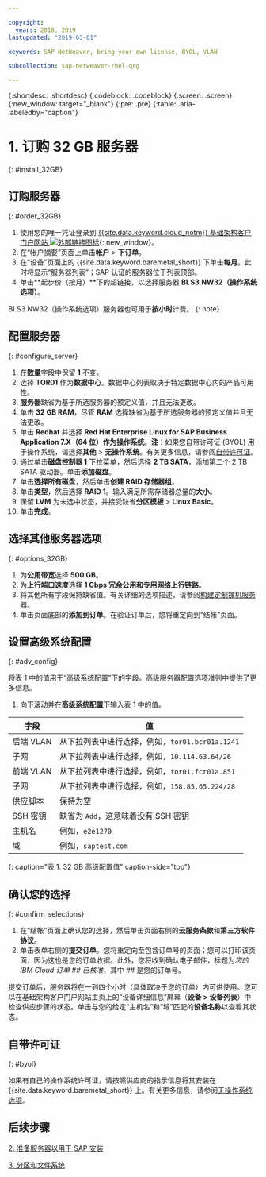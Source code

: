 ```yaml
---

copyright:
  years: 2018, 2019
lastupdated: "2019-03-01"

keywords: SAP NetWeaver, bring your own license, BYOL, VLAN

subcollection: sap-netweaver-rhel-qrg

---
```


{:shortdesc: .shortdesc}
{:codeblock: .codeblock}
{:screen: .screen}
{:new_window: target="_blank"}
{:pre: .pre}
{:table: .aria-labeledby="caption"}

# 1. 订购 32 GB 服务器
{: #install_32GB}

## 订购服务器
{: #order_32GB}

1. 使用您的唯一凭证登录到 [{{site.data.keyword.cloud_notm}} 基础架构客户门户网站 ![外部链接图标](../../icons/launch-glyph.svg "外部链接图标")](https://control.softlayer.com){: new_window}。
2. 在“帐户摘要”页面上单击**帐户** > **下订单**。
3. 在“设备”页面上的 {{site.data.keyword.baremetal_short}} 下单击**每月**。此时将显示“服务器列表”；SAP 认证的服务器位于列表顶部。
4. 单击**起步价（按月）**下的超链接，以选择服务器 **BI.S3.NW32（操作系统选项）**。

BI.S3.NW32（操作系统选项）服务器也可用于**按小时**计费。
{: note}

## 配置服务器
{: #configure_server}

1. 在**数量**字段中保留 **1** 不变。
2. 选择 **TOR01** 作为**数据中心**。数据中心列表取决于特定数据中心内的产品可用性。
3. **服务器**缺省为基于所选服务器的预定义值，并且无法更改。
4. 单击 **32 GB RAM**，尽管 **RAM** 选择缺省为基于所选服务器的预定义值并且无法更改。
5. 单击 **Redhat** 并选择 **Red Hat Enterprise Linux for SAP Business Application 7.X（64 位）**作为**操作系统**。**注**：如果您自带许可证 (BYOL) 用于操作系统，请选择**其他** > **无操作系统**。有关更多信息，请参阅[自带许可证](#byol)。
6. 通过单击**磁盘控制器 1** 下拉菜单，然后选择 **2 TB SATA**，添加第二个 2 TB SATA 驱动器。单击**添加磁盘**。
7. 单击**选择所有磁盘**，然后单击**创建 RAID 存储器组**。
8. 单击**类型**，然后选择 **RAID 1**。输入满足所需存储器总量的**大小**。
9. 保留 **LVM** 为未选中状态，并接受缺省**分区模板** > **Linux Basic**。
10. 单击**完成**。

## 选择其他服务器选项
{: #options_32GB}

1. 为**公用带宽**选择 **500 GB**。
2.	为**上行端口速度**选择 **1 Gbps 冗余公用和专用网络上行链路**。
3. 将其他所有字段保持缺省值。有关详细的选项描述，请参阅[构建定制裸机服务器](/docs/bare-metal?topic=bare-metal-ordering-baremetal-server#addl-server-options)。
4.	单击页面底部的**添加到订单**。在验证订单后，您将重定向到“结帐”页面。

## 设置高级系统配置
{: #adv_config}

将表 1 中的值用于“高级系统配置”下的字段。[高级服务器配置选项](/docs/bare-metal?topic=bare-metal-ordering-baremetal-server#adv-system-config)准则中提供了更多信息。

1. 向下滚动并在**高级系统配置**下输入表 1 中的值。

|字段                |值                                                                    |
| -------------------------------- | -------------------------------------------------------------------- |
|后端 VLAN                         |从下拉列表中进行选择，例如，`tor01.bcr01a.1241`      |
|子网                              |从下拉列表中进行选择，例如，`10.114.63.64/26`        |
|前端 VLAN                         |从下拉列表中进行选择，例如，`tor01.fcr01a.851`       |
|子网                              |从下拉列表中进行选择，例如，`158.85.65.224/28`       |
|供应脚本                          |保持为空                                                              |
|SSH 密钥                          |缺省为 `Add`，这意味着没有 SSH 密钥                  |
|主机名                            |例如，`e2e1270`                                      |
|域                                |例如，`saptest.com`                                  |
{: caption="表 1. 32 GB 高级配置值" caption-side="top"}  

## 确认您的选择
{: #confirm_selections}

1. 在“结帐”页面上确认您的选择，然后单击页面右侧的**云服务条款**和**第三方软件协议**。
2. 单击表单右侧的**提交订单**。您将重定向至包含订单号的页面；您可以打印该页面，因为这也是您的订单收据。此外，您将收到确认电子邮件，标题为*您的 IBM Cloud 订单 ## 已核准*，其中 ## 是您的订单号。

提交订单后，服务器将在一到四个小时（具体取决于您的订单）内可供使用。您可以在基础架构客户门户网站主页上的“设备详细信息”屏幕（**设备 > 设备列表**）中检查供应步骤的状态。单击与您的给定“主机名”和“域”匹配的**设备名称**以查看其状态。

## 自带许可证
{: #byol}

如果有自己的操作系统许可证，请按照供应商的指示信息将其安装在 {{site.data.keyword.baremetal_short}} 上。有关更多信息，请参阅[无操作系统选项](/docs/bare-metal?topic=bare-metal-bm-no-os#bm-no-os)。

## 后续步骤

  [2. 准备服务器以用于 SAP 安装](/docs/infrastructure/sap-netweaver-rhel-qrg?topic=sap-netweaver-rhel-qrg-prepare_32GB)

  [3. 分区和文件系统](/docs/infrastructure/sap-netweaver-rhel-qrg?topic=sap-netweaver-rhel-qrg-partition_32GB)
